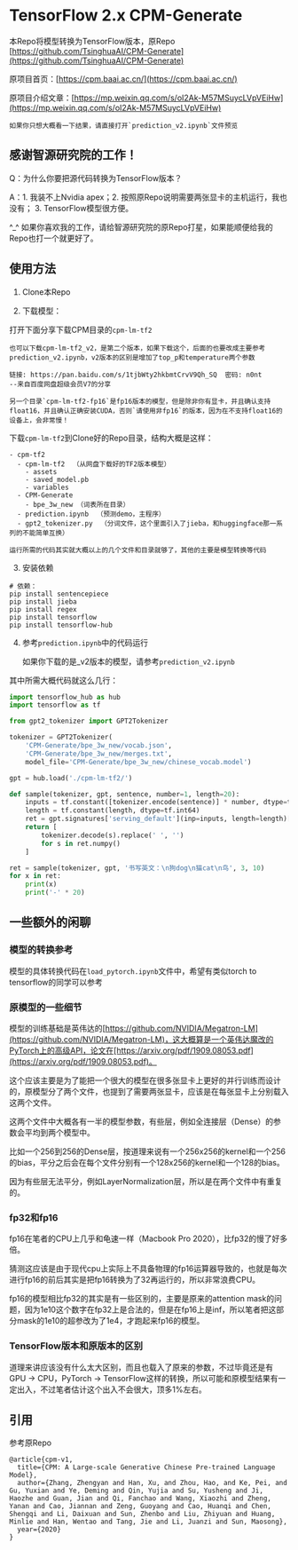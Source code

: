 # TensorFlow 2.x CPM-Generate

本Repo将模型转换为TensorFlow版本，原Repo [https://github.com/TsinghuaAI/CPM-Generate](https://github.com/TsinghuaAI/CPM-Generate)

原项目首页：[https://cpm.baai.ac.cn/](https://cpm.baai.ac.cn/)

原项目介绍文章：[https://mp.weixin.qq.com/s/oI2Ak-M57MSuycLVpVEiHw](https://mp.weixin.qq.com/s/oI2Ak-M57MSuycLVpVEiHw)

    如果你只想大概看一下结果，请直接打开`prediction_v2.ipynb`文件预览

## 感谢智源研究院的工作！

Q：为什么你要把源代码转换为TensorFlow版本？

A：1. 我装不上Nvidia apex；2. 按照原Repo说明需要两张显卡的主机运行，我也没有； 3. TensorFlow模型很方便。

^_^ 如果你喜欢我的工作，请给智源研究院的原Repo打星，如果能顺便给我的Repo也打一个就更好了。

## 使用方法

1. Clone本Repo

2. 下载模型：

打开下面分享下载CPM目录的`cpm-lm-tf2`

    也可以下载cpm-lm-tf2_v2，是第二个版本，如果下载这个，后面的也要改成主要参考prediction_v2.ipynb，v2版本的区别是增加了top_p和temperature两个参数

```
链接: https://pan.baidu.com/s/1tjbWty2hkbmtCrvV9Qh_SQ  密码: n0nt
--来自百度网盘超级会员V7的分享
```

    另一个目录`cpm-lm-tf2-fp16`是fp16版本的模型，但是除非你有显卡，并且确认支持float16，并且确认正确安装CUDA，否则`请使用非fp16`的版本，因为在不支持float16的设备上，会非常慢！

下载`cpm-lm-tf2`到Clone好的Repo目录，结构大概是这样：

```
- cpm-tf2
  - cpm-lm-tf2  （从网盘下载好的TF2版本模型）
    - assets
    - saved_model.pb
    - variables
  - CPM-Generate
    - bpe_3w_new （词表所在目录）
  - prediction.ipynb  （预测demo，主程序）
  - gpt2_tokenizer.py  （分词文件，这个里面引入了jieba，和huggingface那一系列的不能简单互换）
```

    运行所需的代码其实就大概以上的几个文件和目录就够了，其他的主要是模型转换等代码

3. 安装依赖

```
# 依赖：
pip install sentencepiece
pip install jieba
pip install regex
pip install tensorflow
pip install tensorflow-hub
```

4. 参考`prediction.ipynb`中的代码运行

    如果你下载的是_v2版本的模型，请参考`prediction_v2.ipynb`

其中所需大概代码就这么几行：

```python
import tensorflow_hub as hub
import tensorflow as tf

from gpt2_tokenizer import GPT2Tokenizer

tokenizer = GPT2Tokenizer(
    'CPM-Generate/bpe_3w_new/vocab.json',
    'CPM-Generate/bpe_3w_new/merges.txt',
    model_file='CPM-Generate/bpe_3w_new/chinese_vocab.model')

gpt = hub.load('./cpm-lm-tf2/')

def sample(tokenizer, gpt, sentence, number=1, length=20):
    inputs = tf.constant([tokenizer.encode(sentence)] * number, dtype=tf.int64)
    length = tf.constant(length, dtype=tf.int64)
    ret = gpt.signatures['serving_default'](inp=inputs, length=length)['output_0']
    return [
        tokenizer.decode(s).replace(' ', '')
        for s in ret.numpy()
    ]

ret = sample(tokenizer, gpt, '书写英文：\n狗dog\n猫cat\n鸟', 3, 10)
for x in ret:
    print(x)
    print('-' * 20)
```

## 一些额外的闲聊

### 模型的转换参考

模型的具体转换代码在`load_pytorch.ipynb`文件中，希望有类似torch to tensorflow的同学可以参考

### 原模型的一些细节

模型的训练基础是英伟达的[https://github.com/NVIDIA/Megatron-LM](https://github.com/NVIDIA/Megatron-LM)，这大概算是一个英伟达魔改的PyTorch上的高级API，论文在[https://arxiv.org/pdf/1909.08053.pdf](https://arxiv.org/pdf/1909.08053.pdf)。

这个应该主要是为了能把一个很大的模型在很多张显卡上更好的并行训练而设计的，原模型分了两个文件，也提到了需要两张显卡，应该是在每张显卡上分别载入这两个文件。

这两个文件中大概各有一半的模型参数，有些层，例如全连接层（Dense）的参数会平均到两个模型中。

比如一个256到256的Dense层，按道理来说有一个256x256的kernel和一个256的bias，平分之后会在每个文件分别有一个128x256的kernel和一个128的bias。

因为有些层无法平分，例如LayerNormalization层，所以是在两个文件中有重复的。

### fp32和fp16

fp16在笔者的CPU上几乎和龟速一样（Macbook Pro 2020），比fp32的慢了好多倍。

猜测这应该是由于现代cpu上实际上不具备物理的fp16运算器导致的，也就是每次进行fp16的前后其实是把fp16转换为了32再运行的，所以非常浪费CPU。

fp16的模型相比fp32的其实是有一些区别的，主要是原来的attention mask的问题，因为1e10这个数字在fp32上是合法的，但是在fp16上是inf，所以笔者把这部分mask的1e10的超参改为了1e4，才跑起来fp16的模型。

### TensorFlow版本和原版本的区别

道理来讲应该没有什么太大区别，而且也载入了原来的参数，不过毕竟还是有GPU -> CPU，PyTorch -> TensorFlow这样的转换，所以可能和原模型结果有一定出入，不过笔者估计这个出入不会很大，顶多1%左右。

## 引用

参考原Repo

```
@article{cpm-v1,
  title={CPM: A Large-scale Generative Chinese Pre-trained Language Model},
  author={Zhang, Zhengyan and Han, Xu, and Zhou, Hao, and Ke, Pei, and Gu, Yuxian and Ye, Deming and Qin, Yujia and Su, Yusheng and Ji, Haozhe and Guan, Jian and Qi, Fanchao and Wang, Xiaozhi and Zheng, Yanan and Cao, Jiannan and Zeng, Guoyang and Cao, Huanqi and Chen, Shengqi and Li, Daixuan and Sun, Zhenbo and Liu, Zhiyuan and Huang, Minlie and Han, Wentao and Tang, Jie and Li, Juanzi and Sun, Maosong},
  year={2020}
}
```